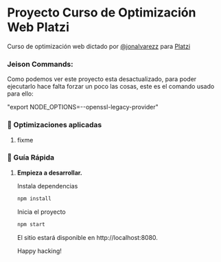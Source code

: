 # Proyecto Curso de Optimización Web Platzi

Curso de optimización web dictado por [@jonalvarezz](https://twitter.com/jonalvarezz) para [Platzi](https://platzi.com)

### Jeison Commands:

Como podemos ver este proyecto esta desactualizado, para poder ejecutarlo hace falta forzar un poco las cosas, este es el comando usado para ello:

"export NODE_OPTIONS=--openssl-legacy-provider"
### 🚀 Optimizaciones aplicadas

1.  fixme

### 🤖 Guía Rápida

1.  **Empieza a desarrollar.**

    Instala dependencias

    ```sh
    npm install
    ```

    Inicia el proyecto

    ```sh
    npm start
    ```

    El sitio estará disponible en http://localhost:8080.

    Happy hacking!
